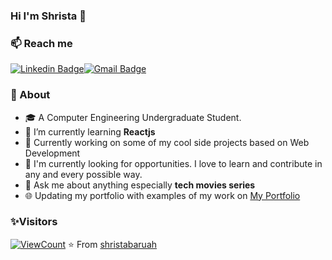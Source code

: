 ### Hi I'm Shrista 👋

### 📫 Reach me
[![Linkedin Badge](https://img.shields.io/badge/-Shrista_Baruah-blue?style=flat-square&logo=Linkedin&logoColor=white&link=https://www.linkedin.com/in/shrista-baruah//)](https://www.linkedin.com/in/shrista-baruah/)[![Gmail Badge](https://img.shields.io/badge/-eternalshrista@gmail.com-c14438?style=flat-square&logo=Gmail&logoColor=white&link=mailto:eternalshrista@gmail.com)](mailto:eternalshrista@gmail.com@gmail.com)


### 🚀 About

- 🎓 A Computer Engineering Undergraduate Student.
- 🌱 I’m currently learning **Reactjs**
- 👀 Currently working on some of my cool side projects based on Web Development
- 🤔 I'm currently looking for opportunities. I love to learn and contribute in any and every possible way.
- 💬 Ask me about anything especially **tech movies series**
- 🌐 Updating my portfolio with examples of my work on <a href="https://shrista-site.netlify.app/">My Portfolio</a>

### ✨Visitors
[![ViewCount](https://views.whatilearened.today/views/github/shristabaruah/shristabaruah.svg?cache=remove)](#)
⭐️ From [shristabaruah](https://github.com/shristabaruah)
